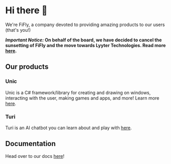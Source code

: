 # Hi there 👋
We're FiFly, a company devoted to providing amazing products to our users (that's you!)

**_Important Notice:_ On behalf of the board, we have decided to cancel the sunsetting of FiFly and the move towards Lyyter Technologies. Read more [here](https://fifly.org/board-and-executive-meetings/canceled-lyyter).**

## Our products

### Unic

Unic is a C# framework/library for creating and drawing on windows, interacting with the user, making games and apps, and more! Learn more [here](https://github.com/fifly-llc/unic).

### Turi

Turi is an AI chatbot you can learn about and play with [here](https://pioneer.fifly.org/turi/).

## Documentation

Head over to our docs [here](https://docs.fifly.org)!
